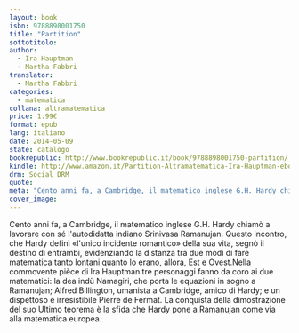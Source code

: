 ```yaml
---
layout: book
isbn: 9788898001750
title: "Partition"
sottotitolo:
author:
  - Ira Hauptman
  - Martha Fabbri
translator:
  - Martha Fabbri
categories:
  - matematica
collana: altramatematica
price: 1.99€
format: epub
lang: italiano
date: 2014-05-09
state: catalogo
bookrepublic: http://www.bookrepublic.it/book/9788898001750-partition/
kindle: http://www.amazon.it/Partition-Altramatematica-Ira-Hauptman-ebook/dp/B00K6LB2UA/
drm: Social DRM
quote:
meta: "Cento anni fa, a Cambridge, il matematico inglese G.H. Hardy chiamò a lavorare con sé l'autodidatta indiano Srinivasa Ramanujan. Questo incontro, che Hardy definì «l'unico incidente romantico» della sua vita, segnò il destino di entrambi, evidenziando la distanza tra due modi di fare matematica tanto lontani quanto lo erano, allora, Est e Ovest."
cover_image:
---
```

Cento anni fa, a Cambridge, il matematico inglese G.H. Hardy chiamò a lavorare con sé l'autodidatta indiano Srinivasa Ramanujan. Questo incontro, che Hardy definì «l'unico incidente romantico» della sua vita, segnò il destino di entrambi, evidenziando la distanza tra due modi di fare matematica tanto lontani quanto lo erano, allora, Est e Ovest.Nella commovente pièce di Ira Hauptman tre personaggi fanno da coro ai due matematici: la dea indù Namagiri, che porta le equazioni in sogno a Ramanujan; Alfred Billington, umanista a Cambridge, amico di Hardy; e un dispettoso e irresistibile Pierre de Fermat. La conquista della dimostrazione del suo Ultimo teorema è la sfida che Hardy pone a Ramanujan come via alla matematica europea.
